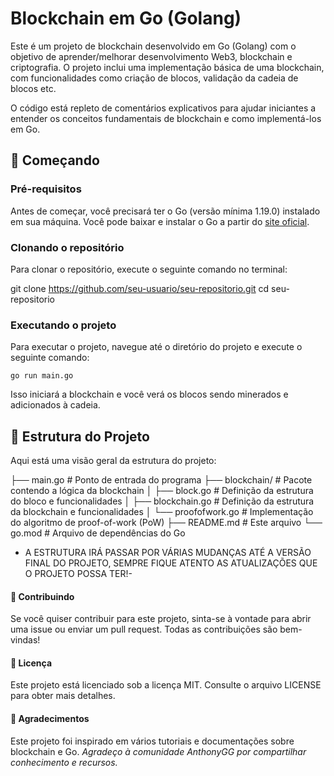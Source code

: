 # Blockchain em Go (Golang)

Este é um projeto de blockchain desenvolvido em Go (Golang) com o objetivo de aprender/melhorar desenvolvimento Web3, blockchain e criptografia. O projeto inclui uma implementação básica de uma blockchain, com funcionalidades como criação de blocos, validação da cadeia de blocos etc.

O código está repleto de comentários explicativos para ajudar iniciantes a entender os conceitos fundamentais de blockchain e como implementá-los em Go.

## 🚀 Começando

### Pré-requisitos

Antes de começar, você precisará ter o Go (versão mínima 1.19.0) instalado em sua máquina. Você pode baixar e instalar o Go a partir do [site oficial](https://golang.org/dl/).

### Clonando o repositório

Para clonar o repositório, execute o seguinte comando no terminal:

git clone https://github.com/seu-usuario/seu-repositorio.git
cd seu-repositorio

### Executando o projeto

Para executar o projeto, navegue até o diretório do projeto e execute o seguinte comando:

```go run main.go```

Isso iniciará a blockchain e você verá os blocos sendo minerados e adicionados à cadeia.

## 🧠 Estrutura do Projeto
Aqui está uma visão geral da estrutura do projeto:

├── main.go                # Ponto de entrada do programa
├── blockchain/            # Pacote contendo a lógica da blockchain
│   ├── block.go           # Definição da estrutura do bloco e funcionalidades
│   ├── blockchain.go      # Definição da estrutura da blockchain e funcionalidades
│   └── proofofwork.go     # Implementação do algoritmo de proof-of-work (PoW)
├── README.md              # Este arquivo
└── go.mod                 # Arquivo de dependências do Go

- A ESTRUTURA IRÁ PASSAR POR VÁRIAS MUDANÇAS ATÉ A VERSÃO FINAL DO PROJETO, SEMPRE FIQUE ATENTO AS ATUALIZAÇÕES QUE O PROJETO POSSA TER!-

#### 🤝 Contribuindo
Se você quiser contribuir para este projeto, sinta-se à vontade para abrir uma issue ou enviar um pull request. Todas as contribuições são bem-vindas!

#### 📝 Licença
Este projeto está licenciado sob a licença MIT. Consulte o arquivo LICENSE para obter mais detalhes.

#### 🙏 Agradecimentos
Este projeto foi inspirado em vários tutoriais e documentações sobre blockchain e Go.
*Agradeço à comunidade AnthonyGG por compartilhar conhecimento e recursos.*
